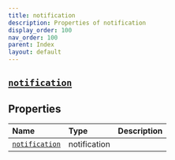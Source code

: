 ```yaml
---
title: notification
description: Properties of notification
display_order: 100
nav_order: 100
parent: Index
layout: default
---
```


##  [`notification`](./notification.html) 
## Properties
| Name | Type | Description |
|:-----|:-----|:------------|
| [`notification`](./notification.html) | notification |  |


